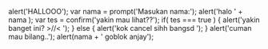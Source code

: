 alert('HALLOOO');
var nama = prompt('Masukan nama:');
alert('halo ' + nama );
var tes = confirm('yakin mau lihat??');
if( tes === true ) {
    alert('yakin banget ini? >//< ');
} else {
    alert('kok cancel sihh bangsd ');
}
alert('cuman mau bilang..');
alert(nama + ' goblok anjay');
